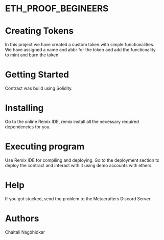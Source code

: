 
# ETH_PROOF_BEGINEERS
# Creating Tokens
In this project we have created a custom token with simple functionalities. We have assigned a name and abbr for the token and add the functionality to mint and burn the token.

# Getting Started
Contract was build using Solidity.

# Installing
Go to the online Remix IDE, remix install all the necessary required dependencies for you.

# Executing program
Use Remix IDE for compiling and deploying. Go to the deployment section to deploy the contract and interact with it using demo accounts with ethers.

# Help
If you got stucked, send the problem to the Metacrafters Discord Server.

# Authors
Chaitali Nagbhidkar
